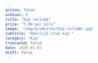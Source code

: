 ```yaml
---
action: false
ordinal: 0
title: "Kip rollade"
price: "7.99 per kilo"
image: "/img/producten/kip-rollade.jpg"
subtitle: "Heerlijk stuk kip."
category: "kip"
truncated: false
date: 2020-01-01
draft: false
---
```

